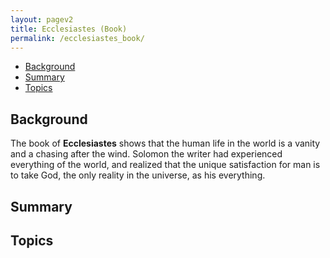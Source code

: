 ```yaml
---
layout: pagev2
title: Ecclesiastes (Book)
permalink: /ecclesiastes_book/
---
```

- [Background](#background)
- [Summary](#summary)
- [Topics](#topics)

## Background

The book of **Ecclesiastes** shows that the human life in the world is a vanity and a chasing after the wind. Solomon the writer had experienced everything of the world, and realized that the unique satisfaction for man is to take God, the only reality in the universe, as his everything.

## Summary

## Topics
